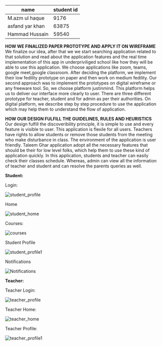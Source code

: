 
name  | student id
------------- | -------------
M.azm ul haque  | 9176
asfand yar khan| 63875
Hammad Hussain | 59540

**HOW WE FINALIZED PAPER PROTOTYPE AND APPLY IT ON WIREFRAME**
We finalize our idea, after that we we start searching application related to that solution and read about the application features and the real time implementation of this app in underpriviliged school like how they will be able to use this application. We choose applications like zoom, teams, google meet,google classroom. After deciding the platform, we implement their low fedility prototype on paper and then work on medium fedility. Our second approach was to implement the prototypes on digital wireframe or any freeware tool. So, we choose platform justinmind. This platform helps us to deliver our interface more clearly to user. There are three different prototype for teacher, student and for admin as per their authorities. On digital platform, we describe step by step procedure to use the application which may help them to understand the flow of application.

**HOW OUR DESIGN FULFILL THE GUIDELINES, RULES AND HEURISTICS**
Our design fulfill the discoveribility principle, it is simple to use and every feature is visible to user. This application is flexile for all users. Teachers have rights to allow students or remove those students from the meeting who make disturbance in class. The environment of the application is user friendly. Taleem Ghar application adopt all the necessary features that should be their for low level folks, which help them to use these kind of application quickly. In this application, students and teacher can easily check their classes schedule. Whereas, admin can view all the information of teacher and student and can resolve the parents queries as well.

**Student:**

Login:

![student_profile](https://user-images.githubusercontent.com/49077908/148460427-70ba21ac-a97e-44ea-84b9-2661078a5724.PNG)

Home

![student_home](https://user-images.githubusercontent.com/49077908/148460474-9586ad7a-0fdc-48f2-bf0b-f2c7bfe678c1.PNG)

Courses:

![courses](https://user-images.githubusercontent.com/49077908/148460492-5c7a1d2a-f872-44c2-a6fe-d1ba26e566da.PNG)

Student Profile

![student_profile1](https://user-images.githubusercontent.com/49077908/148460503-1807a309-10ca-42ab-a7d5-9b2098c92584.PNG)

Notifications

![Notifications](https://user-images.githubusercontent.com/49077908/148460521-a1eabe25-9ef2-4ea5-b2ba-68bc9aaa76cd.PNG)

**Teacher:**

Teacher Login:

![teacher_profile](https://user-images.githubusercontent.com/49077908/148460552-cc7fc839-1de7-4256-b006-e1c2be7afcd4.PNG)

Teacher Home:

![teacher_home](https://user-images.githubusercontent.com/49077908/148460572-9016d3ac-d34d-49a8-905c-c80ba2a812e6.PNG)

Teacher Profile:

![teacher_profile1](https://user-images.githubusercontent.com/49077908/148460597-d5a4512c-89f3-4016-9150-d3d19b5f58e9.PNG)
